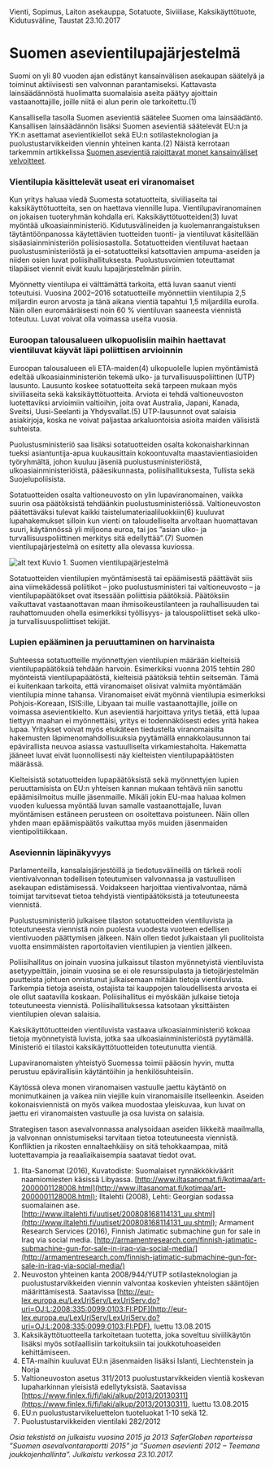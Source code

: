 Vienti, Sopimus, Laiton asekauppa, Sotatuote, Siviiliase, Kaksikäyttötuote, Kidutusväline, Taustat
23.10.2017


# Suomen asevientilupajärjestelmä

Suomi on yli 80 vuoden ajan edistänyt kansainvälisen asekaupan säätelyä ja toiminut aktiivisesti sen valvonnan parantamiseksi. Kattavasta lainsäädännöstä huolimatta suomalaisia aseita päätyy ajoittain vastaanottajille, joille niitä ei alun perin ole tarkoitettu.(1)

Kansallisella tasolla Suomen asevientiä säätelee Suomen oma lainsäädäntö. Kansallisen lainsäädännön lisäksi Suomen asevientiä säätelevät EU:n ja YK:n asettamat asevientikiellot sekä EU:n sotilasteknologian ja puolustustarvikkeiden viennin yhteinen kanta.(2) Näistä kerrotaan tarkemmin artikkelissa [Suomen asevientiä rajoittavat monet kansainväliset velvoitteet](/articles/17).

### Vientilupia käsittelevät useat eri viranomaiset

Kun yritys haluaa viedä Suomesta sotatuotteita, siviiliaseita tai kaksikäyttötuotteita, sen on haettava viennille lupa. Vientilupaviranomainen on jokaisen tuoteryhmän kohdalla eri. Kaksikäyttötuotteiden(3) luvat myöntää ulkoasiainministeriö. Kidutusvälineiden ja kuolemanrangaistuksen täytäntöönpanossa käytettävien tuotteiden tuonti- ja vientiluvat käsitellään sisäasiainministeriön poliisiosastolla. Sotatuotteiden vientiluvat haetaan puolustusministeriöstä ja ei-sotatuotteiksi katsottavien ampuma-aseiden ja niiden osien luvat poliisihallituksesta. Puolustusvoimien toteuttamat tilapäiset viennit eivät kuulu lupajärjestelmän piiriin.

Myönnetty vientilupa ei välttämättä tarkoita, että luvan saanut vienti toteutuisi. Vuosina 2002–2016 sotatuotteille myönnettiin vientilupia 2,5 miljardin euron arvosta ja tänä aikana vientiä tapahtui 1,5 miljardilla eurolla. Näin ollen euromääräisesti noin 60 % vientiluvan saaneesta viennistä toteutuu. Luvat voivat olla voimassa useita vuosia.

### Euroopan talousalueen ulkopuolisiin maihin haettavat vientiluvat käyvät läpi poliittisen arvioinnin

Euroopan talousalueen eli ETA-maiden(4) ulkopuolelle lupien myöntämistä edeltää ulkoasiainministeriön tekemä ulko- ja turvallisuuspoliittinen (UTP) lausunto. Lausunto koskee sotatuotteita sekä tarpeen mukaan myös siviiliaseita sekä kaksikäyttötuotteita. Arviota ei tehdä valtioneuvoston luotettaviksi arvioimiin valtioihin, joita ovat Australia, Japani, Kanada, Sveitsi, Uusi-Seelanti ja Yhdysvallat.(5) UTP-lausunnot ovat salaisia asiakirjoja, koska ne voivat paljastaa arkaluontoisia asioita maiden välisistä suhteista.

Puolustusministeriö saa lisäksi sotatuotteiden osalta kokonaisharkinnan tueksi asiantuntija-apua kuukausittain kokoontuvalta maastavientiasioiden työryhmältä, johon kuuluu jäseniä puolustusministeriöstä, ulkoasiainministeriöistä, pääesikunnasta, poliisihallituksesta, Tullista sekä Suojelupoliisista.

Sotatuotteiden osalta valtioneuvosto on ylin lupaviranomainen, vaikka suurin osa päätöksistä tehdäänkin puolustusministeriössä. Valtioneuvoston päätettäväksi tulevat kaikki taistelumateriaaliluokkiin(6) kuuluvat lupahakemukset silloin kun vienti on taloudelliselta arvoltaan huomattavan suuri, käytännössä yli miljoona euroa, tai jos ”asian ulko- ja turvallisuuspoliittinen merkitys sitä edellyttää”.(7) Suomen vientilupajärjestelmä on esitetty alla olevassa kuviossa.

![alt text](https://saferglobe.fi/wp-content/uploads/2017/09/vientilupajarjestelma.png "Suomen vientilupajärjestelmä")
Kuvio 1. Suomen vientilupajärjestelmä

Sotatuotteiden vientilupien myöntämisestä tai epäämisestä päättävät siis aina viimekädessä poliitikot – joko puolustusministeri tai valtioneuvosto – ja vientilupapäätökset ovat itsessään poliittisia päätöksiä. Päätöksiin vaikuttavat vastaanottavan maan ihmisoikeustilanteen ja rauhallisuuden tai rauhattomuuden ohella esimerkiksi työllisyys- ja talouspoliittiset sekä ulko- ja turvallisuuspoliittiset tekijät.

### Lupien epääminen ja peruuttaminen on harvinaista

Suhteessa sotatuotteille myönnettyjen vientilupien määrään kielteisiä vientilupapäätöksiä tehdään harvoin. Esimerkiksi vuonna 2015 tehtiin 280 myönteistä vientilupapäätöstä, kielteisiä päätöksiä tehtiin seitsemän. Tämä ei kuitenkaan tarkoita, että viranomaiset olisivat valmiita myöntämään vientilupia minne tahansa. Viranomaiset eivät myönnä vientilupia esimerkiksi Pohjois-Koreaan, ISIS:ille, Libyaan tai muille vastaanottajille, joille on voimassa asevientikielto. Kun asevientiä harjoittava yritys tietää, että lupaa tiettyyn maahan ei myönnettäisi, yritys ei todennäköisesti edes yritä hakea lupaa. Yritykset voivat myös etukäteen tiedustella viranomaisilta hakemusten läpimenomahdollisuuksia pyytämällä ennakkolausunnon tai epävirallista neuvoa asiassa vastuulliselta virkamiestaholta. Hakematta jääneet luvat eivät luonnollisesti näy kielteisten vientilupapäätösten määrässä.

Kielteisistä sotatuotteiden lupapäätöksistä sekä myönnettyjen lupien peruuttamisista on EU:n yhteisen kannan mukaan tehtävä niin sanottu epäämisilmoitus muille jäsenmaille. Mikäli jokin EU-maa haluaa kolmen vuoden kuluessa myöntää luvan samalle vastaanottajalle, luvan myöntämisen estäneen perusteen on osoitettava poistuneen. Näin ollen yhden maan epäämispäätös vaikuttaa myös muiden jäsenmaiden vientipolitiikkaan.

### Aseviennin läpinäkyvyys

Parlamenteilla, kansalaisjärjestöillä ja tiedotusvälineillä on tärkeä rooli vientivalvonnan todellisen toteutumisen valvonnassa ja vastuullisen asekaupan edistämisessä. Voidakseen harjoittaa vientivalvontaa, nämä toimijat tarvitsevat tietoa tehdyistä vientipäätöksistä ja toteutuneesta viennistä.

Puolustusministeriö julkaisee tilaston sotatuotteiden vientiluvista ja toteutuneesta viennistä noin puolesta vuodesta vuoteen edellisen vientivuoden päättymisen jälkeen. Näin ollen tiedot julkaistaan yli puolitoista vuotta ensimmäisten raportoitavien vientilupien ja vientien jälkeen.

Poliisihallitus on joinain vuosina julkaissut tilaston myönnetyistä vientiluvista asetyypeittäin, joinain vuosina se ei ole resurssipulasta ja tietojärjestelmän puutteista johtuen onnistunut julkaisemaan mitään tietoja vientiluvista. Tarkempia tietoja aseista, ostajista tai kauppojen taloudellisesta arvosta ei ole ollut saatavilla koskaan. Poliisihallitus ei myöskään julkaise tietoja toteutuneesta viennistä. Poliisihallituksessa katsotaan yksittäisten vientilupien olevan salaisia.

Kaksikäyttötuotteiden vientiluvista vastaava ulkoasiainministeriö kokoaa tietoja myönnetyistä luvista, jotka saa ulkoasiainministeriöstä pyytämällä. Ministeriö ei tilastoi kaksikäyttötuotteiden toteutunutta vientiä.

Lupaviranomaisten yhteistyö Suomessa toimii pääosin hyvin, mutta perustuu epävirallisiin käytäntöihin ja henkilösuhteisiin.

Käytössä oleva monen viranomaisen vastuulle jaettu käytäntö on monimutkainen ja vaikea niin viejille kuin viranomaisille itselleenkin. Aseiden kokonaisviennistä on myös vaikea muodostaa yleiskuvaa, kun luvat on jaettu eri viranomaisten vastuulle ja osa luvista on salaisia.

Strategisen tason asevalvonnassa analysoidaan aseiden liikkeitä maailmalla, ja valvonnan onnistumiseksi tarvitaan tietoa toteutuneesta viennistä. Konfliktien ja rikosten ennaltaehkäisy on sitä tehokkaampaa, mitä luotettavampia ja reaaliaikaisempia saatavat tiedot ovat.

1. Ilta-Sanomat (2016), Kuvatodiste: Suomalaiset rynnäkkökiväärit naamiomiesten käsissä Libyassa. [http://www.iltasanomat.fi/kotimaa/art-2000001128008.html](http://www.iltasanomat.fi/kotimaa/art-2000001128008.html); Iltalehti (2008), Lehti: Georgian sodassa suomalainen ase. [http://www.iltalehti.fi/uutiset/200808168114131_uu.shtml](http://www.iltalehti.fi/uutiset/200808168114131_uu.shtml); Armament Research Services (2016), Finnish Jatimatic submachine gun for sale in Iraq via social media. [http://armamentresearch.com/finnish-jatimatic-submachine-gun-for-sale-in-iraq-via-social-media/](http://armamentresearch.com/finnish-jatimatic-submachine-gun-for-sale-in-iraq-via-social-media/)
2. Neuvoston yhteinen kanta 2008/944/YUTP sotilasteknologian ja puolustustarvikkeiden viennin valvontaa koskevien yhteisten sääntöjen määrittämisestä. Saatavissa [http://eur-lex.europa.eu/LexUriServ/LexUriServ.do?uri=OJ:L:2008:335:0099:0103:FI:PDF](http://eur-lex.europa.eu/LexUriServ/LexUriServ.do?uri=OJ:L:2008:335:0099:0103:FI:PDF), luettu 13.08.2015
3. Kaksikäyttötuotteella tarkoitetaan tuotetta, joka soveltuu siviilikäytön lisäksi myös sotilaallisiin tarkoituksiin tai joukkotuhoaseiden kehittämiseen.
4. ETA-maihin kuuluvat EU:n jäsenmaiden lisäksi Islanti, Liechtenstein ja Norja
5. Valtioneuvoston asetus 311/2013 puolustustarvikkeiden vientiä koskevan lupaharkinnan yleisistä edellytyksistä. Saatavissa [https://www.finlex.fi/fi/laki/alkup/2013/20130311](https://www.finlex.fi/fi/laki/alkup/2013/20130311), luettu 13.08.2015
6. EU:n puolustustarvikeluettelon tuoteluokat 1-10 sekä 12.
7. Puolustustarvikkeiden vientilaki 282/2012

*Osia tekstistä on julkaistu vuosina 2015 ja 2013 SaferGloben raporteissa ”Suomen asevalvontaraportti 2015” ja ”Suomen asevienti 2012 – Teemana joukkojenhallinta”.
Julkaistu verkossa 23.10.2017.*